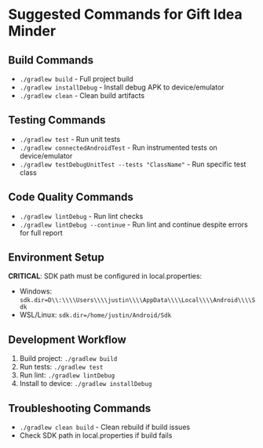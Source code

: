 # Suggested Commands for Gift Idea Minder

## Build Commands
- `./gradlew build` - Full project build
- `./gradlew installDebug` - Install debug APK to device/emulator
- `./gradlew clean` - Clean build artifacts

## Testing Commands
- `./gradlew test` - Run unit tests
- `./gradlew connectedAndroidTest` - Run instrumented tests on device/emulator
- `./gradlew testDebugUnitTest --tests "ClassName"` - Run specific test class

## Code Quality Commands
- `./gradlew lintDebug` - Run lint checks
- `./gradlew lintDebug --continue` - Run lint and continue despite errors for full report

## Environment Setup
**CRITICAL**: SDK path must be configured in local.properties:
- Windows: `sdk.dir=D\\:\\\\Users\\\\justin\\\\AppData\\\\Local\\\\Android\\\\Sdk`
- WSL/Linux: `sdk.dir=/home/justin/Android/Sdk`

## Development Workflow
1. Build project: `./gradlew build`
2. Run tests: `./gradlew test`
3. Run lint: `./gradlew lintDebug`
4. Install to device: `./gradlew installDebug`

## Troubleshooting Commands
- `./gradlew clean build` - Clean rebuild if build issues
- Check SDK path in local.properties if build fails
